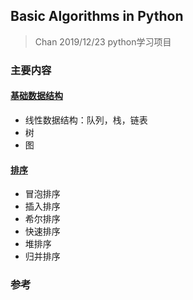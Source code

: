 ## Basic Algorithms in Python

>Chan 2019/12/23    python学习项目
>





###  主要内容

#### [基础数据结构](BasicAlgo/BA.md)

- 线性数据结构：队列，栈，链表
- 树
- 图

#### [排序](Sort/Sort.md)

- 冒泡排序
- 插入排序
- 希尔排序
- 快速排序
- 堆排序
- 归并排序





### 参考





